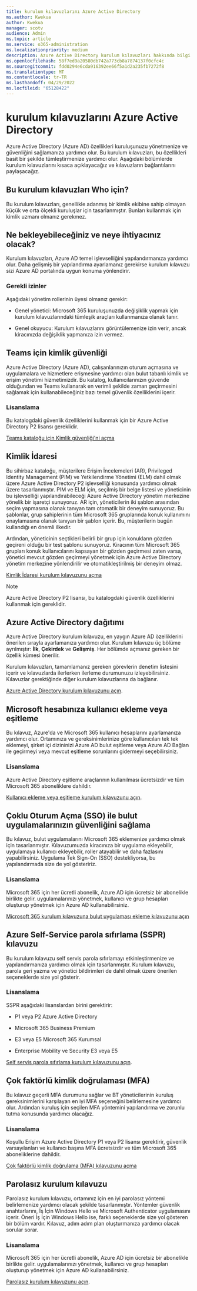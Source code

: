 ```yaml
---
title: kurulum kılavuzlarını Azure Active Directory
ms.author: Kwekua
author: Kwekua
manager: scotv
audience: Admin
ms.topic: article
ms.service: o365-administration
ms.localizationpriority: medium
description: Azure Active Directory kurulum kılavuzları hakkında bilgi edinin.
ms.openlocfilehash: 58f7ed9a20580db742a773cb8a7874137f0cfc4c
ms.sourcegitcommit: fdd0294e6cda916392ee66f5a1d2a235fb7272f8
ms.translationtype: MT
ms.contentlocale: tr-TR
ms.lasthandoff: 04/29/2022
ms.locfileid: "65128422"
---
```

# <a name="azure-active-directory-setup-guides"></a>kurulum kılavuzlarını Azure Active Directory

Azure Active Directory (Azure AD) özellikleri kuruluşunuzu yönetmenize ve güvenliğini sağlamanıza yardımcı olur. Bu kurulum kılavuzları, bu özellikleri basit bir şekilde tümleştirmenize yardımcı olur. Aşağıdaki bölümlerde kurulum kılavuzlarını kısaca açıklayacağız ve kılavuzların bağlantılarını paylaşacağız.

## <a name="who-are-these-setup-guides-for"></a>Bu kurulum kılavuzları Who için?

Bu kurulum kılavuzları, genellikle adanmış bir kimlik ekibine sahip olmayan küçük ve orta ölçekli kuruluşlar için tasarlanmıştır. Bunları kullanmak için kimlik uzmanı olmanız gerekmez.

## <a name="what-to-expect-and-what-youll-need"></a>Ne bekleyebileceğiniz ve neye ihtiyacınız olacak?

Kurulum kılavuzları, Azure AD temel işlevselliğini yapılandırmanıza yardımcı olur. Daha gelişmiş bir yapılandırma ayarlamanız gerekirse kurulum kılavuzu sizi Azure AD portalında uygun konuma yönlendirir.

### <a name="required-permissions"></a>Gerekli izinler

Aşağıdaki yönetim rollerinin üyesi olmanız gerekir:

- Genel yönetici: Microsoft 365 kuruluşunuzda değişiklik yapmak için kurulum kılavuzlarındaki tümleşik araçları kullanmanıza olanak tanır.

- Genel okuyucu: Kurulum kılavuzlarını görüntülemenize izin verir, ancak kiracınızda değişiklik yapmanıza izin vermez.

## <a name="identity-security-for-teams"></a>Teams için kimlik güvenliği

Azure Active Directory (Azure AD), çalışanlarınızın oturum açmasına ve uygulamalara ve hizmetlere erişmesine yardımcı olan bulut tabanlı kimlik ve erişim yönetimi hizmetimizdir.
Bu katalog, kullanıcılarınızın güvende olduğundan ve Teams kullanarak en verimli şekilde zaman geçirmesini sağlamak için kullanabileceğiniz bazı temel güvenlik özelliklerini içerir.

### <a name="licensing"></a>Lisanslama

Bu katalogdaki güvenlik özelliklerini kullanmak için bir Azure Active Directory P2 lisansı gereklidir.

[Teams kataloğu için Kimlik güvenliği'ni açma](https://aka.ms/teamsidentity)

## <a name="identity-governance"></a>Kimlik İdaresi

Bu sihirbaz kataloğu, müşterilere Erişim İncelemeleri (AR), Privileged Identity Management (PIM) ve Yetkilendirme Yönetimi (ELM) dahil olmak üzere Azure Active Directory P2 işlevselliği konusunda yardımcı olmak üzere tasarlanmıştır. PIM ve ELM için, seçilmiş bir belge listesi ve yöneticinin bu işlevselliği yapılandırabileceği Azure Active Directory yönetim merkezine yönelik bir işaretçi sunuyoruz. AR için, yöneticilerin iki şablon arasından seçim yapmasına olanak tanıyan tam otomatik bir deneyim sunuyoruz. Bu şablonlar, grup sahiplerinin tüm Microsoft 365 gruplarında konuk kullanımını onaylamasına olanak tanıyan bir şablon içerir. Bu, müşterilerin bugün kullandığı en önemli ilkedir.  

Ardından, yöneticinin seçtikleri belirli bir grup için konukların gözden geçireni olduğu bir test şablonu sunuyoruz. Kiracının tüm Microsoft 365 grupları konuk kullanıcılarını kapsayan bir gözden geçirmesi zaten varsa, yönetici mevcut gözden geçirmeyi yönetmek için Azure Active Directory yönetim merkezine yönlendirilir ve otomatikleştirilmiş bir deneyim olmaz.

[Kimlik İdaresi kurulum kılavuzunu açma](https://go.microsoft.com/fwlink/p/?linkid=386330)

> [!NOTE]
> Azure Active Directory P2 lisansı, bu katalogdaki güvenlik özelliklerini kullanmak için gereklidir.

## <a name="azure-active-directory-deployment"></a>Azure Active Directory dağıtımı  

Azure Active Directory kurulum kılavuzu, en yaygın Azure AD özelliklerini önerilen sırayla ayarlamanıza yardımcı olur. Kurulum kılavuzu üç bölüme ayrılmıştır: **İlk**, **Çekirdek** ve **Gelişmiş**. Her bölümde açmanız gereken bir özellik kümesi önerilir.

Kurulum kılavuzları, tamamlamanız gereken görevlerin denetim listesini içerir ve kılavuzlarda ilerlerken ilerleme durumunuzu izleyebilirsiniz. Kılavuzlar gerektiğinde diğer kurulum kılavuzlarına da bağlanır.

[Azure Active Directory kurulum kılavuzunu açın](https://go.microsoft.com/fwlink/p/?linkid=2183427).

## <a name="add-or-sync-users-to-your-microsoft-account"></a>Microsoft hesabınıza kullanıcı ekleme veya eşitleme  

Bu kılavuz, Azure'da ve Microsoft 365 kullanıcı hesaplarını ayarlamanıza yardımcı olur. Ortamınıza ve gereksinimlerinize göre kullanıcıları tek tek eklemeyi, şirket içi dizininizi Azure AD bulut eşitleme veya Azure AD Bağlan ile geçirmeyi veya mevcut eşitleme sorunlarını gidermeyi seçebilirsiniz.

### <a name="licensing"></a>Lisanslama

Azure Active Directory eşitleme araçlarının kullanılması ücretsizdir ve tüm Microsoft 365 aboneliklere dahildir.

[Kullanıcı ekleme veya eşitleme kurulum kılavuzunu açın](https://go.microsoft.com/fwlink/?linkid=2183349).

## <a name="secure-your-cloud-apps-with-single-sign-on-sso"></a>Çoklu Oturum Açma (SSO) ile bulut uygulamalarınızın güvenliğini sağlama

Bu kılavuz, bulut uygulamalarını Microsoft 365 eklemenize yardımcı olmak için tasarlanmıştır. Kılavuzumuzda kiracınıza bir uygulama ekleyebilir, uygulamaya kullanıcı ekleyebilir, roller atayabilir ve daha fazlasını yapabilirsiniz.  Uygulama Tek Sign-On (SSO) destekliyorsa, bu yapılandırmada size de yol gösteririz.

### <a name="licensing"></a>Lisanslama

Microsoft 365 için her ücretli abonelik, Azure AD için ücretsiz bir abonelikle birlikte gelir. uygulamalarınızı yönetmek, kullanıcı ve grup hesapları oluşturup yönetmek için Azure AD kullanabilirsiniz.

[Microsoft 365 kurulum kılavuzuna bulut uygulaması ekleme kılavuzunu açın](https://aka.ms/AzureAppSetup)

## <a name="azure-self-service-password-reset-sspr-guide"></a>Azure Self-Service parola sıfırlama (SSPR) kılavuzu

Bu kurulum kılavuzu self servis parola sıfırlamayı etkinleştirmenize ve yapılandırmanıza yardımcı olmak için tasarlanmıştır. Kurulum kılavuzu, parola geri yazma ve yönetici bildirimleri de dahil olmak üzere önerilen seçeneklerde size yol gösterir.

### <a name="licensing"></a>Lisanslama

SSPR aşağıdaki lisanslardan birini gerektirir:

- P1 veya P2 Azure Active Directory

- Microsoft 365 Business Premium

- E3 veya E5 Microsoft 365 Kurumsal  

- Enterprise Mobility ve Security E3 veya E5

[Self servis parola sıfırlama kurulum kılavuzunu açın](https://go.microsoft.com/fwlink/p/?linkid=2183284).

## <a name="multi-factor-authentication-mfa"></a>Çok faktörlü kimlik doğrulaması (MFA)

Bu kılavuz geçerli MFA durumunu sağlar ve BT yöneticilerinin kuruluş gereksinimlerini karşılayan en iyi MFA seçeneğini belirlemesine yardımcı olur. Ardından kuruluş için seçilen MFA yöntemini yapılandırma ve zorunlu tutma konusunda yardımcı olacağız.

### <a name="licensing"></a>Lisanslama

Koşullu Erişim Azure Active Directory P1 veya P2 lisansı gerektirir, güvenlik varsayılanları ve kullanıcı başına MFA ücretsizdir ve tüm Microsoft 365 aboneliklerine dahildir.

[Çok faktörlü kimlik doğrulama (MFA) kılavuzunu açma](https://go.microsoft.com/fwlink/?linkid=2183506)

## <a name="the-passwordless-setup-guide"></a>Parolasız kurulum kılavuzu

Parolasız kurulum kılavuzu, ortamınız için en iyi parolasız yöntemi belirlemenize yardımcı olacak şekilde tasarlanmıştır. Yöntemler güvenlik anahtarlarını, İş İçin Windows Hello ve Microsoft Authenticator uygulamasını içerir. Öneri İş İçin Windows Hello ise, farklı seçeneklerde size yol gösteren bir bölüm vardır. Kılavuz, adım adım plan oluşturmanıza yardımcı olacak sorular sorar.

### <a name="licensing"></a>Lisanslama

Microsoft 365 için her ücretli abonelik, Azure AD için ücretsiz bir abonelikle birlikte gelir. uygulamalarınızı yönetmek, kullanıcı ve grup hesapları oluşturup yönetmek için Azure AD kullanabilirsiniz.

[Parolasız kurulum kılavuzunu açın](https://go.microsoft.com/fwlink/?linkid=2183427).

